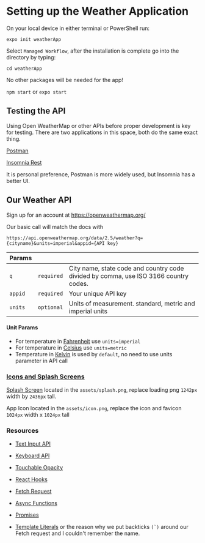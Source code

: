 # Setting up the Weather Application

On your local device in either terminal or PowerShell run:

`expo init weatherApp`

Select `Managed Workflow`, after the installation is complete go into the directory by typing:

`cd weatherApp`

No other packages will be needed for the app!

`npm start` or `expo start`

## Testing the API

Using Open WeatherMap or other APIs before proper development is key for testing. There are two applications in this space, both do the same exact thing.

[Postman](https://www.postman.com/)

[Insomnia Rest](https://insomnia.rest/)

It is personal preference, Postman is more widely used, but Insomnia has a better UI.

## Our Weather API

Sign up for an account at https://openweathermap.org/

Our basic call will match the docs with

`https://api.openweathermap.org/data/2.5/weather?q={cityname}&units=imperial&appid={API key}`


| Params | | |
|---|---|---|
| `q` | `required` | City name, state code and country code divided by comma, use ISO 3166 country codes.
| `appid` |	`required`	| Your unique API key
| `units` | `optional` | Units of measurement. standard, metric and imperial units

#### Unit Params

- For temperature in [Fahrenheit](https://en.wikipedia.org/wiki/Fahrenheit) use `units=imperial`
- For temperature in [Celsius](https://en.wikipedia.org/wiki/Celsius) use `units=metric`
- Temperature in [Kelvin](https://en.wikipedia.org/wiki/Kelvin) is used by `default`, no need to use units parameter in API call

### [Icons and Splash Screens](https://docs.expo.io/tutorial/configuration/)

[Splash Screen](https://docs.expo.io/guides/splash-screens/
) located in the `assets/splash.png`, replace loading png `1242px` width by `2436px` tall.

App Icon located in the `assets/icon.png`, replace the icon and favicon `1024px` width x `1024px` tall


### Resources

- [Text Input API](https://reactnative.dev/docs/textinput)
- [Keyboard API](https://reactnative.dev/docs/keyboard)
- [Touchable Opacity](https://reactnative.dev/docs/touchableopacity#docsNav)
- [React Hooks](https://reactjs.org/docs/hooks-intro.html)

- [Fetch Request](https://developer.mozilla.org/en-US/docs/Web/API/Fetch_API)
- [Async Functions](https://developer.mozilla.org/en-US/docs/Web/JavaScript/Reference/Statements/async_function)
- [Promises](https://developer.mozilla.org/en-US/docs/Web/JavaScript/Reference/Global_Objects/Promise)
- [Template Literals](https://developer.mozilla.org/en-US/docs/Web/JavaScript/Reference/Template_literals) or the reason why we put backticks ```(`)``` around our Fetch request and I couldn't remember the name.





